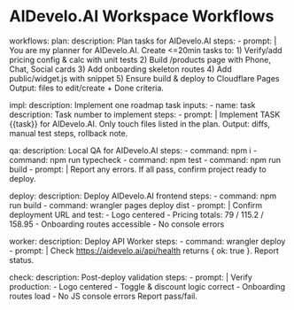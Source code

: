 # AIDevelo.AI Workspace Workflows

workflows:
  plan:
    description: Plan tasks for AIDevelo.AI
    steps:
      - prompt: |
          You are my planner for AIDevelo.AI. 
          Create <=20min tasks to:
          1) Verify/add pricing config & calc with unit tests
          2) Build /products page with Phone, Chat, Social cards
          3) Add onboarding skeleton routes
          4) Add public/widget.js with snippet
          5) Ensure build & deploy to Cloudflare Pages
          Output: files to edit/create + Done criteria.

  impl:
    description: Implement one roadmap task
    inputs:
      - name: task
        description: Task number to implement
    steps:
      - prompt: |
          Implement TASK {{task}} for AIDevelo.AI. 
          Only touch files listed in the plan. 
          Output: diffs, manual test steps, rollback note.

  qa:
    description: Local QA for AIDevelo.AI
    steps:
      - command: npm i
      - command: npm run typecheck
      - command: npm test
      - command: npm run build
      - prompt: |
          Report any errors. If all pass, confirm project ready to deploy.

  deploy:
    description: Deploy AIDevelo.AI frontend
    steps:
      - command: npm run build
      - command: wrangler pages deploy dist
      - prompt: |
          Confirm deployment URL and test:
          - Logo centered
          - Pricing totals: 79 / 115.2 / 158.95
          - Onboarding routes accessible
          - No console errors

  worker:
    description: Deploy API Worker
    steps:
      - command: wrangler deploy
      - prompt: |
          Check https://aidevelo.ai/api/health returns { ok: true }.
          Report status.

  check:
    description: Post-deploy validation
    steps:
      - prompt: |
          Verify production:
          - Logo centered
          - Toggle & discount logic correct
          - Onboarding routes load
          - No JS console errors
          Report pass/fail.
